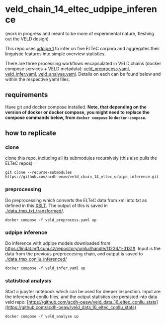 # veld_chain_14_eltec_udpipe_inference

(work in progress and meant to be more of experimental nature, fleshing out the VELD design)

This repo uses [udpipe 1](https://ufal.mff.cuni.cz/udpipe/1) to infer on five ELTeC corpora and
aggregates their linguistic features into simple overview statistics. 

There are three processing workflows encapsulated in VELD chains (docker compose services + VELD
metadata): [veld_preprocess.yaml](./veld_preprocess.yaml), [veld_infer.yaml](./veld_infer.yaml),
[veld_analyse.yaml](./veld_analyse.yaml). Details on each can be found below and within the
respective yaml files.

## requirements

Have git and docker compose installed. **Note, that depending on the version of docker or docker
compose, you might need to replace the compose commands below, from `docker compose` to
`docker-compose`.**

## how to replicate

### clone

clone this repo, including all its submodules recursively (this also pulls the ELTeC repos)

```
git clone --recurse-submodules
https://github.com/acdh-oeaw/veld_chain_14_eltec_udpipe_inference.git
```

### preprocessing

Do preprocessing which converts the ELTeC data from xml into txt as defined in this
[XSLT](./xsl/transformation.xsl). The output of this is saved in
[./data_tmp_txt_transformed/](./data_tmp_txt_transformed/).

```
docker compose -f veld_preprocess.yaml up
```

### udpipe inference

Do inference with udpipe models downloaded from
https://lindat.mff.cuni.cz/repository/xmlui/handle/11234/1-3131#. Input is the data from the
previous preproccesing chain, and output is saved to
[./data_tmp_conllu_inferenced/](./data_tmp_conllu_inferenced/)

```
docker compose -f veld_infer.yaml up
```

### statistical analysis

Start a jupyter notebook which can be used for deeper inspection. Input are the inferenced conllu
files, and the output statistics are persisted into data veld repo:
[https://github.com/acdh-oeaw/veld_data_16_eltec_conllu_stats](https://github.com/acdh-oeaw/veld_data_16_eltec_conllu_stats)

```
docker compose -f veld_analyse up
```

